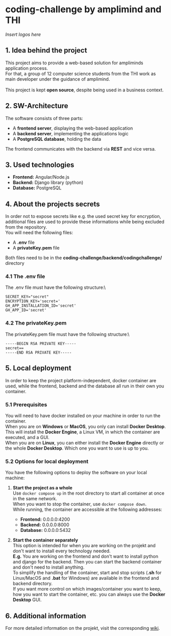 # **coding-challenge by amplimind and THI**
*Insert logos here*

## **1. Idea behind the project**
This project aims to provide a web-based solution for ampliminds application process.\
For that, a group of 12 computer science students from the THI work as main developer under the guidance of amplimind.\
\
This project is kept **open source**, despite being used in a business context.

## **2. SW-Architecture**
The software consists of three parts:
- A **frontend server**, displaying the web-based application
- A **backend server**, implementing the applications logic
- A **PostgreSQL database**, holding the data 

The frontend communicates with the backend via **REST** and vice versa.

## **3. Used technologies**
- **Frontend:** Angular/Node.js
- **Backend:** Django library (python)
- **Database:** PostgreSQL

## **4. About the projects secrets**
In order not to expose secrets like e.g. the used secret key for encryption, additional files are used to provide these informations while being excluded from the repository.\
You will need the following files:
- A **.env** file 
- A **privateKey.pem** file

Both files need to be in the **coding-challenge/backend/codingchallenge/** directory

### **4.1 The .env file**
The .env file must have the following structure:\
```
SECRET_KEY="secret"
ENCRYPTION_KEY='secret='
GH_APP_INSTALLATION_ID='secret'
GH_APP_ID='secret'
```

### **4.2 The privateKey.pem**
The privateKey.pem file must have the following structure:\
```
-----BEGIN RSA PRIVATE KEY-----
secret==
-----END RSA PRIVATE KEY-----
```

## **5. Local deployment**
In order to keep the project platform-independent, docker container are used, while the frontend, backend and the database all run in their own you container.

### **5.1 Prerequisites**
You will need to have docker installed on your machine in order to run the container.\
When you are on **Windows** or **MacOS**, you only can install **Docker Desktop**. This will install the **Docker Engine**, a Linux VM, in which the container are executed, and a GUI.\
When you are on **Linux**, you can either install the **Docker Engine** directly or the whole **Docker Desktop**. Which one you want to use is up to you.

### **5.2 Options for local deployment**
You have the following options to deploy the software on your local machine:
1. **Start the project as a whole**\
   Use `docker compose up` in the root directory to start all container at once in the same network.\
   When you want to stop the container, use `docker compose down`.\
   While running, the container are accessible at the following addresses:
   - **Frontend:** 0.0.0.0:4200
   - **Backend:** 0.0.0.0:8000
   - **Database:** 0.0.0.0:5432

2. **Start the container separately**\
   This option is intended for when you are working on the projekt and don't want to install every technology needed.\
   **E.g.** You are working on the frontend and don't want to install python and django for the backend. Then you can start the backend container and don't need to install anything.\
   To simplify the handling of the container, start and stop scripts (**.sh** for Linux/MacOS and **.bat** for Windows) are available in the frontend and backend directory.\
   If you want more control on which images/container you want to keep, how you want to start the container, etc. you can always use the **Docker Desktop** GUI.

## **6. Additional information**
For more detailed information on the projekt, visit the corresponding [wiki](https://github.com/ampcc/coding-challenge/wiki).
